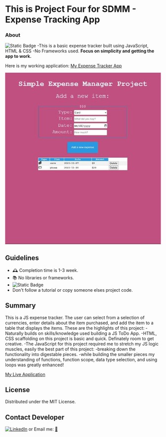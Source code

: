 This is Project Four for SDMM - Expense Tracking App
============================
### About
![Static Badge](https://img.shields.io/badge/Remember-have_fun-blue)
-This is a basic expense tracker built using JavaScript, HTML & CSS
-No Frameworks used.
**Focus on simplicity and getting the app to work.**

Here is my working application:  [My Expense Tracker App](https://erickarodom.github.io/JSExpenseTrackerApp/)

![App Screenshot](./images/screenshot.jpg)


 ## Guidelines
 - 🕰 Completion time is 1-3 week.
 - 📚 No libraries or frameworks.
 - ![Static Badge](https://img.shields.io/badge/Trust_and_challenge-yourself-blue)
 -  Don't follow a tutorial or copy someone elses project code.


## Summary
This is a JS expense tracker. The user can select from a selection of currencies, enter details about the item purchased, and add the item to a table that displays the items.
These are the highlights of this project: 
-Naturally builds on skills/knowledge used building a JS ToDo App.
-HTML, CSS scaffolding on this project is basic and quick.  Definately room to get creative.
-The JavaScript for this project required me to stretch my JS logic muscles, easily the best part of this project:
 -breaking down the functionality into digestable pieces.
 -while building the smaller pieces my understanding of functions, function scope, data type selection, and using loops was greatly enhanced!

[My Live Application](https://erickarodom.github.io/JSExpenseTrackerApp/)

## License
Distributed under the MIT License.

## Contact Developer
[![LinkedIn][linkedin-shield]][linkedin-url]   or  Email me: <a href="mailto:ericka.r.odom@gmail.com">📧</a>



[//]: # (Just testing writing comments?)


[linkedin-shield]: <https://img.shields.io/badge/-LinkedIn-black.svg?style=for-the-badge&logo=linkedin&colorB=555>
[linkedin-url]: https://linkedin.com/in/ericka-odom

  
   
 












